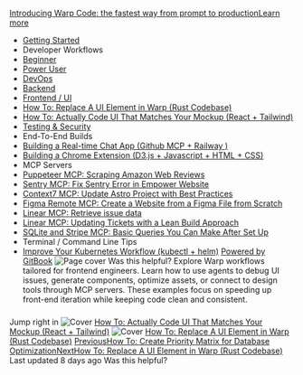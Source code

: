 [Introducing Warp Code: the fastest way from prompt to productionLearn more ](https://www.warp.dev/blog/introducing-warp-code-prompt-to-prod)
 * [Getting Started](/university)
 * Developer Workflows
 * [Beginner](/university/developer-workflows/beginner)
 * [Power User](/university/developer-workflows/power-user)
 * [DevOps](/university/developer-workflows/devops)
 * [Backend](/university/developer-workflows/backend)
 * [Frontend / UI](/university/developer-workflows/frontend-ui)
 * [How To: Replace A UI Element in Warp (Rust Codebase)](/university/developer-workflows/frontend-ui/how-to-replace-a-ui-element-in-warp-rust-codebase)
 * [How To: Actually Code UI That Matches Your Mockup (React + Tailwind)](/university/developer-workflows/frontend-ui/how-to-actually-code-ui-that-matches-your-mockup-react-+-tailwind)
 * [Testing & Security](/university/developer-workflows/testing-and-security)
 * End-To-End Builds
 * [Building a Real-time Chat App (Github MCP + Railway )](/university/end-to-end-builds/building-a-real-time-chat-app-github-mcp-+-railway)
 * [Building a Chrome Extension (D3.js + Javascript + HTML + CSS)](/university/end-to-end-builds/building-a-chrome-extension-d3.js-+-javascript-+-html-+-css)
 * MCP Servers
 * [Puppeteer MCP: Scraping Amazon Web Reviews ](/university/mcp-servers/puppeteer-mcp-scraping-amazon-web-reviews)
 * [Sentry MCP: Fix Sentry Error in Empower Website](/university/mcp-servers/sentry-mcp-fix-sentry-error-in-empower-website)
 * [Context7 MCP: Update Astro Project with Best Practices](/university/mcp-servers/context7-mcp-update-astro-project-with-best-practices)
 * [Figma Remote MCP: Create a Website from a Figma File from Scratch](/university/mcp-servers/figma-remote-mcp-create-a-website-from-a-figma-file-from-scratch)
 * [Linear MCP: Retrieve issue data](/university/mcp-servers/linear-mcp-retrieve-issue-data)
 * [Linear MCP: Updating Tickets with a Lean Build Approach](/university/mcp-servers/linear-mcp-updating-tickets-with-a-lean-build-approach)
 * [SQLite and Stripe MCP: Basic Queries You Can Make After Set Up](/university/mcp-servers/sqlite-and-stripe-mcp-basic-queries-you-can-make-after-set-up)
 * Terminal / Command Line Tips
 * [Improve Your Kubernetes Workflow (kubectl + helm)](/university/terminal-command-line-tips/improve-your-kubernetes-workflow-kubectl-+-helm)
[Powered by GitBook](https://www.gitbook.com/?utm_source=content&utm_medium=trademark&utm_campaign=c5dAwvMCRiTxUOdDicqy)
![Page cover](https://docs.warp.dev/~gitbook/image?url=https%3A%2F%2Fstatic-2v.gitbook.com%2F_next%2Fstatic%2Fmedia%2Fdefault-page-cover.a2ccd7e9.svg&width=1248&dpr=4&quality=100&sign=33506b60&sv=2)
Was this helpful?
Explore Warp workflows tailored for frontend engineers. Learn how to use agents to debug UI issues, generate components, optimize assets, or connect to design tools through MCP servers. These examples focus on speeding up front-end iteration while keeping code clean and consistent.
### 
[](#jump-right-in)
Jump right in
![Cover](https://docs.warp.dev/~gitbook/image?url=https%3A%2F%2F2121742425-files.gitbook.io%2F%7E%2Ffiles%2Fv0%2Fb%2Fgitbook-x-prod.appspot.com%2Fo%2Fspaces%252Fc5dAwvMCRiTxUOdDicqy%252Fuploads%252FzQ4PL8EtwbaLTy1pyhnT%252FWarp%2520Drive%2520UI%2520Mockup.png%3Falt%3Dmedia%26token%3D8ad25e22-79b4-480b-a5e0-ee56df325b37&width=490&dpr=4&quality=100&sign=8002f51e&sv=2)
[How To: Actually Code UI That Matches Your Mockup (React + Tailwind)](/university/developer-workflows/frontend-ui/how-to-actually-code-ui-that-matches-your-mockup-react-+-tailwind)
![Cover](https://docs.warp.dev/~gitbook/image?url=https%3A%2F%2F2121742425-files.gitbook.io%2F%7E%2Ffiles%2Fv0%2Fb%2Fgitbook-x-prod.appspot.com%2Fo%2Fspaces%252Fc5dAwvMCRiTxUOdDicqy%252Fuploads%252FeV91Vg7TqeuKxThvNv0L%252FWarp%2520Drive%2520Workflows%2520UI.jpg%3Falt%3Dmedia%26token%3D49055f65-ed43-4ec2-8330-4e560e50fd90&width=490&dpr=4&quality=100&sign=dfe6493b&sv=2)
[How To: Replace A UI Element in Warp (Rust Codebase)](/university/developer-workflows/frontend-ui/how-to-replace-a-ui-element-in-warp-rust-codebase)
[PreviousHow To: Create Priority Matrix for Database Optimization](/university/developer-workflows/backend/how-to-create-priority-matrix-for-database-optimization)[NextHow To: Replace A UI Element in Warp (Rust Codebase)](/university/developer-workflows/frontend-ui/how-to-replace-a-ui-element-in-warp-rust-codebase)
Last updated 8 days ago
Was this helpful?